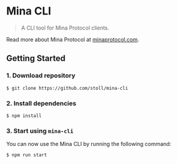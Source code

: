 # Mina CLI

> A CLI tool for Mina Protocol clients.

Read more about Mina Protocol at [minaprotocol.com](https://minaprotocol.com/).

## Getting Started

### 1. Download repository

```
$ git clone https://github.com/stoll/mina-cli
```

### 2. Install dependencies

```
$ npm install
```

### 3. Start using `mina-cli`

You can now use the Mina CLI by running the following command:

```
$ npm run start
```